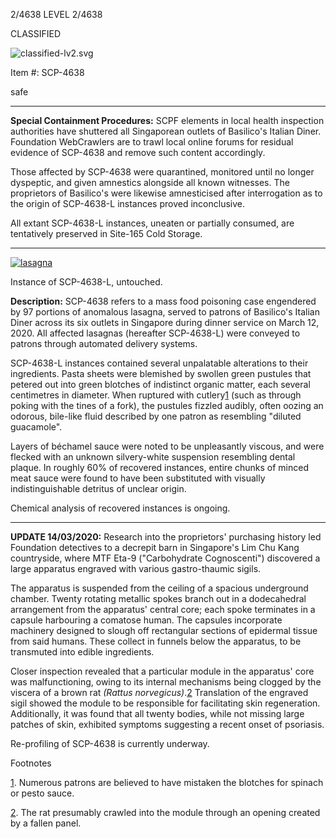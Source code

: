 2/4638 LEVEL 2/4638

CLASSIFIED

![classified-lv2.svg](http://www.scp-wiki.net/local--files/component:classified-bar-woed-source/classified-lv2.svg)

Item #: SCP-4638

safe

* * *

**Special Containment Procedures:** SCPF elements in local health inspection authorities have shuttered all Singaporean outlets of Basilico's Italian Diner. Foundation WebCrawlers are to trawl local online forums for residual evidence of SCP-4638 and remove such content accordingly.

Those affected by SCP-4638 were quarantined, monitored until no longer dyspeptic, and given amnestics alongside all known witnesses. The proprietors of Basilico's were likewise amnesticised after interrogation as to the origin of SCP-4638-L instances proved inconclusive.

All extant SCP-4638-L instances, uneaten or partially consumed, are tentatively preserved in Site-165 Cold Storage.

* * *

[![lasagna](http://scp-wiki.wdfiles.com/local--resized-images/scp-4638/lasagna/medium.jpg)](http://scp-wiki.wdfiles.com/local--files/scp-4638/lasagna)

Instance of SCP-4638-L, untouched.

**Description:** SCP-4638 refers to a mass food poisoning case engendered by 97 portions of anomalous lasagna, served to patrons of Basilico's Italian Diner across its six outlets in Singapore during dinner service on March 12, 2020. All affected lasagnas (hereafter SCP-4638-L) were conveyed to patrons through automated delivery systems.

SCP-4638-L instances contained several unpalatable alterations to their ingredients. Pasta sheets were blemished by swollen green pustules that petered out into green blotches of indistinct organic matter, each several centimetres in diameter. When ruptured with cutlery[1](javascript:;) (such as through poking with the tines of a fork), the pustules fizzled audibly, often oozing an odorous, bile-like fluid described by one patron as resembling "diluted guacamole".

Layers of béchamel sauce were noted to be unpleasantly viscous, and were flecked with an unknown silvery-white suspension resembling dental plaque. In roughly 60% of recovered instances, entire chunks of minced meat sauce were found to have been substituted with visually indistinguishable detritus of unclear origin.

Chemical analysis of recovered instances is ongoing.

* * *

**UPDATE 14/03/2020:** Research into the proprietors' purchasing history led Foundation detectives to a decrepit barn in Singapore's Lim Chu Kang countryside, where MTF Eta-9 ("Carbohydrate Cognoscenti") discovered a large apparatus engraved with various gastro-thaumic sigils.

The apparatus is suspended from the ceiling of a spacious underground chamber. Twenty rotating metallic spokes branch out in a dodecahedral arrangement from the apparatus' central core; each spoke terminates in a capsule harbouring a comatose human. The capsules incorporate machinery designed to slough off rectangular sections of epidermal tissue from said humans. These collect in funnels below the apparatus, to be transmuted into edible ingredients.

Closer inspection revealed that a particular module in the apparatus' core was malfunctioning, owing to its internal mechanisms being clogged by the viscera of a brown rat _(Rattus norvegicus)_.[2](javascript:;) Translation of the engraved sigil showed the module to be responsible for facilitating skin regeneration. Additionally, it was found that all twenty bodies, while not missing large patches of skin, exhibited symptoms suggesting a recent onset of psoriasis.

Re-profiling of SCP-4638 is currently underway.

Footnotes

[1](javascript:;). Numerous patrons are believed to have mistaken the blotches for spinach or pesto sauce.

[2](javascript:;). The rat presumably crawled into the module through an opening created by a fallen panel.